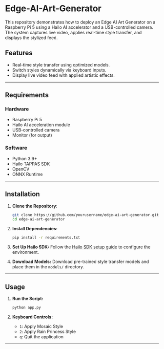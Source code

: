 # Edge-AI-Art-Generator
This repository demonstrates how to deploy an Edge AI Art Generator on a Raspberry Pi 5 using a Hailo AI accelerator and a USB-controlled camera. The system captures live video, applies real-time style transfer, and displays the stylized feed.


## Features
- Real-time style transfer using optimized models.
- Switch styles dynamically via keyboard inputs.
- Display live video feed with applied artistic effects.

---

## Requirements

### Hardware
- Raspberry Pi 5
- Hailo AI acceleration module
- USB-controlled camera
- Monitor (for output)

### Software
- Python 3.9+
- Hailo TAPPAS SDK
- OpenCV
- ONNX Runtime

---

## Installation

1. **Clone the Repository:**
   ```bash
   git clone https://github.com/yourusername/edge-ai-art-generator.git
   cd edge-ai-art-generator
   ```

2. **Install Dependencies:**
   ```bash
   pip install -r requirements.txt
   ```

3. **Set Up Hailo SDK:**
   Follow the [Hailo SDK setup guide](https://hailo.ai/sdk/) to configure the environment.

4. **Download Models:**
   Download pre-trained style transfer models and place them in the `models/` directory.

---

## Usage

1. **Run the Script:**
   ```bash
   python app.py
   ```

2. **Keyboard Controls:**
   - `1`: Apply Mosaic Style
   - `2`: Apply Rain Princess Style
   - `q`: Quit the application

---
